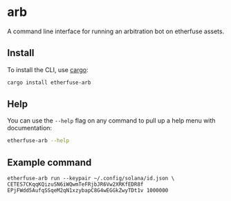 # arb

A command line interface for running an arbitration bot on etherfuse assets.

## Install

To install the CLI, use [cargo](https://doc.rust-lang.org/cargo/getting-started/installation.html):

```sh
cargo install etherfuse-arb
```

## Help

You can use the `--help` flag on any command to pull up a help menu with documentation:

```sh
etherfuse-arb --help
```

## Example command

```
etherfuse-arb run --keypair ~/.config/solana/id.json \
CETES7CKqqKQizuSN6iWQwmTeFRjbJR6Vw2XRKfEDR8f EPjFWdd5AufqSSqeM2qN1xzybapC8G4wEGGkZwyTDt1v 1000000
```
